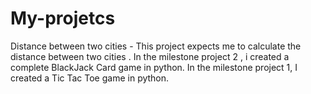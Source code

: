 # My-projetcs
Distance between two cities - This project expects me to calculate the distance between two cities .
In the milestone project 2 , i created a complete BlackJack Card game in python.
In the milestone project 1, I created a Tic Tac Toe game in python.
